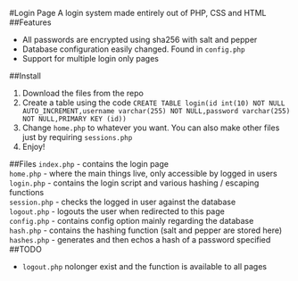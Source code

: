 #Login Page
A login system made entirely out of PHP, CSS and HTML
##Features
 - All passwords are encrypted using sha256 with salt and pepper
 - Database configuration easily changed. Found in `config.php`
 - Support for multiple login only pages

##Install
 1. Download the files from the repo
 2. Create a table using the code `CREATE TABLE login(id int(10) NOT NULL AUTO_INCREMENT,username varchar(255) NOT NULL,password varchar(255) NOT NULL,PRIMARY KEY (id))`
 3. Change `home.php` to whatever you want. You can also make other files just by requiring `sessions.php`
 4. Enjoy!
 
##Files
`index.php` - contains the login page  
`home.php` - where the main things live, only accessible by logged in users  
`login.php` - contains the login script and various hashing / escaping functions  
`session.php` - checks the logged in user against the database  
`logout.php` - logouts the user when redirected to this page  
`config.php` - contains config option mainly regarding the database  
`hash.php` - contains the hashing function (salt and pepper are stored here)
`hashes.php` - generates and then echos a hash of a password specified
##TODO
 - `logout.php` nolonger exist and the function is available to all pages
